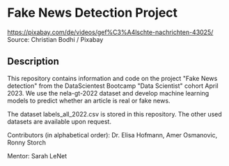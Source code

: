 # Fake News Detection Project
https://pixabay.com/de/videos/gef%C3%A4lschte-nachrichten-43025/
Source: Christian Bodhi / Pixabay

## Description
This repository contains information and code on the project "Fake News detection" from the DataScientest Bootcamp "Data Scientist" cohort April 2023. We use the nela-gt-2022 dataset and develop machine learning models to predict whether an article is real or fake news.

The dataset labels_all_2022.csv is stored in this repository. The other used datasets are available upon request.

Contributors (in alphabetical order): Dr. Elisa Hofmann, Amer Osmanovic, Ronny Storch

Mentor: Sarah LeNet

